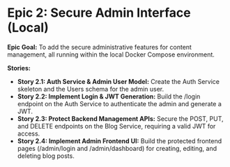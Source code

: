 # Epic 2: Secure Admin Interface (Local)

**Epic Goal:** To add the secure administrative features for content management, all running within the local Docker Compose environment.

**Stories:**

*   **Story 2.1: Auth Service & Admin User Model:** Create the Auth Service skeleton and the Users schema for the admin user.
*   **Story 2.2: Implement Login & JWT Generation:** Build the /login endpoint on the Auth Service to authenticate the admin and generate a JWT.
*   **Story 2.3: Protect Backend Management APIs:** Secure the POST, PUT, and DELETE endpoints on the Blog Service, requiring a valid JWT for access.
*   **Story 2.4: Implement Admin Frontend UI:** Build the protected frontend pages (/admin/login and /admin/dashboard) for creating, editing, and deleting blog posts.
